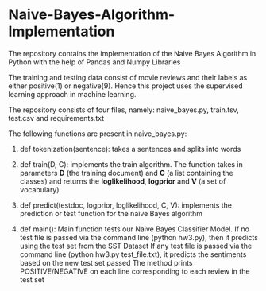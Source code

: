 # Naive-Bayes-Algorithm-Implementation

The repository contains the implementation of the Naive Bayes Algorithm in Python with the help of Pandas and Numpy Libraries

The training and testing data consist of movie reviews and their labels as either positive(1) or negative(9). Hence this project uses the supervised learning approach in machine learning.

The repository consists of four files, namely: naive_bayes.py, train.tsv, test.csv and requirements.txt

The following functions are present in naive_bayes.py:

1. def tokenization(sentence): takes a sentences and splits into words

2. def train(D, C): implements the train algorithm. The function takes in parameters **D** (the training document) and **C** (a list containing the classes) and
  returns the **loglikelihood**, **logprior** and **V** (a set of vocabulary)
  
3. def predict(testdoc, logprior, loglikelihood, C, V): implements the prediction or test function for the naive Bayes algorithm

4. def main(): Main function tests our Naive Bayes Classifier Model.
  If no test file is passed via the command line (python hw3.py), then it predicts using the test set from the SST Dataset
  If any test file is passed via the command line (python hw3.py test_file.txt), it predicts the sentiments based on the new test set passed
  The method prints POSITIVE/NEGATIVE on each line corresponding to each review in the test set

